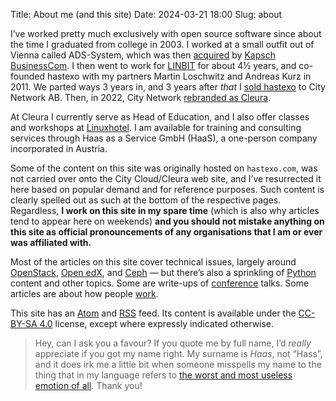 Title: About me (and this site)
Date: 2024-03-21 18:00
Slug: about

I’ve worked pretty much exclusively with open source software since about the time I graduated from college in 2003.
I worked at a small outfit out of Vienna called ADS-System, which was then [acquired](https://www.ots.at/presseaussendung/OTS_20050404_OTS0022/kapsch-businesscom-kauft-ads-system-ausbau-des-geschaeftsbereichs-it-und-netzwerkloesungen) by [Kapsch BusinessCom](https://www.kapsch.net/kbc).
I then went to work for [LINBIT](https://www.linbit.com) for about 4½ years, and co-founded hastexo with my partners Martin Loschwitz and Andreas Kurz in 2011. 
We parted ways 3 years in, and 3 years after _that_ I [sold hastexo](https://www.citynetwork.eu/pressreleases/city-network-shifts-high-gear-hastexo-acquisition/) to City Network AB. 
Then, in 2022, City Network [rebranded as Cleura](https://cleura.com/press-releases/city-network-becomes-cleura/).

At Cleura I currently serve as Head of Education, and I also offer classes and workshops at [Linuxhotel](https://www.linuxhotel.de/). I am available for training and consulting services through Haas as a Service GmbH (HaaS), a one-person company incorporated in Austria.

Some of the content on this site was originally hosted on `hastexo.com`, was not carried over onto the City Cloud/Cleura web site, and I’ve resurrected it here based on popular demand and for reference purposes.
Such content is clearly spelled out as such at the bottom of the respective pages.
Regardless, **I work on this site in my spare time** (which is also why articles tend to appear here on weekends) **and you should not mistake anything on this site as official pronouncements of any organisations that I am or ever was affiliated with.**

Most of the articles on this site cover technical issues, largely around [OpenStack](/tag/openstack.html), [Open edX](/tag/open-edx.html), and [Ceph](/tag/ceph.html) — but there’s also a sprinkling of [Python](/tag/python.html) content and other topics.
Some are write-ups of [conference](/tag/conference.html) talks.
Some articles are about how people [work](/tag/work.html).

This site has an [Atom](/feeds/all.atom.xml) and [RSS](/feeds/all.rss.xml) feed.
Its content is available under the [CC-BY-SA 4.0](https://creativecommons.org/licenses/by-sa/4.0/deed.en) license, except where expressly indicated otherwise.

> Hey, can I ask you a favour? If you quote me by full name, I’d *really* appreciate if you got my name right. 
> My surname is *Haas*, not “Hass”, and it does irk me a little bit when someone misspells my name to the thing that in my language refers to [the worst and most useless emotion of all](https://en.wiktionary.org/wiki/Hass#Noun).
> Thank you!
